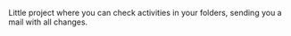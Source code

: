 Little project where you can check activities in your folders, sending you a mail with all changes.
